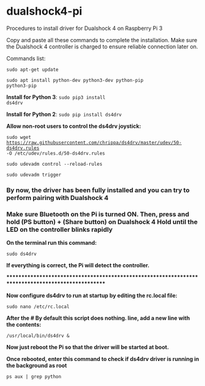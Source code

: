 # dualshock4-pi
Procedures to install driver for Dualshock 4 on Raspberry Pi 3

Copy and paste all these commands to complete the installation.
Make sure the Dualshock 4 controller is charged to ensure reliable connection later on.

Commands list:

<code>sudo apt-get update</code>

<code>sudo apt install python-dev python3-dev python-pip python3-pip</code>

<b>Install for Python 3</b>:
<code>sudo pip3 install ds4drv</code>

<b>Install for Python 2</b>:
<code>sudo pip install ds4drv</code>

<b>Allow non-root users to control the ds4drv joystick:</b>

<code>sudo wget https://raw.githubusercontent.com/chrippa/ds4drv/master/udev/50-ds4drv.rules -O /etc/udev/rules.d/50-ds4drv.rules</code>

<code>sudo udevadm control --reload-rules</code>

<code>sudo udevadm trigger</code>


<h3>By now, the driver has been fully installed and you can try to perform pairing with Dualshock 4</h3>

<h3>Make sure Bluetooth on the Pi is turned ON. Then, press and hold (PS button) + (Share button) on Dualshock 4
Hold until the LED on the controller blinks rapidly</h3>

<b>On the terminal run this command:</b>

<code>sudo ds4drv</code>

<b>If everything is correct, the Pi will detect the controller.</b>

<b>*************************************************************************************************</b>

<b>Now configure ds4drv to run at startup by editing the rc.local file:</b>

<code>sudo nano /etc/rc.local</code>

<b>After the # By default this script does nothing. line, add a new line with the contents:</b>

<code>/usr/local/bin/ds4drv &</code>

<b>Now just reboot the Pi so that the driver will be started at boot.</b>

<b>Once rebooted, enter this command to check if ds4drv driver is running in the background as root</b>

<code>ps aux | grep python</code>
